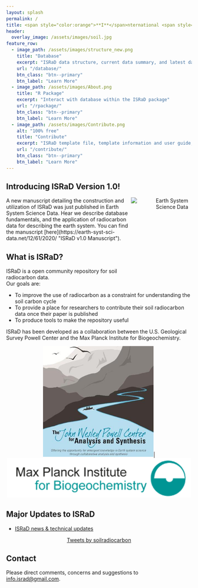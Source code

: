 ```yaml
---
layout: splash
permalink: /
title: <span style="color:orange">**I**</span>nternational <span style="color:orange">**S**</span>oil <span style="color:orange">**Ra**</span>diocarbon <span style="color:orange">**D**</span>atabase
header:
  overlay_image: /assets/images/soil.jpg
feature_row:
  - image_path: /assets/images/structure_new.png
    title: "Database"
    excerpt: "ISRaD data structure, current data summary, and latest database release"
    url: "/database/"
    btn_class: "btn--primary"
    btn_label: "Learn More"
  - image_path: /assets/images/About.png
    title: "R Package"
    excerpt: "Interact with database within the ISRaD package"
    url: "/rpackage/"
    btn_class: "btn--primary"
    btn_label: "Learn More"
  - image_path: /assets/images/Contribute.png
    alt: "100% free"
    title: "Contribute"
    excerpt: "ISRaD template file, template information and user guide, and ISRaD data quality control webtool user gude"
    url: "/contribute/"
    btn_class: "btn--primary"
    btn_label: "Learn More"
---
```

## Introducing ISRaD Version 1.0!
<p align = "right">
<img src="https://www.earth-system-science-data.net/essd_cover_huge.jpg"
     href="https://www.earth-system-science-data.net/"
     alt="Earth System Science Data"
     width ="155"
     height = "200"
     style="float: right; margin-right: 10px;" />
</p>
A new manuscript detailing the construction and utilization of ISRaD was just published in Earth System Science Data. Hear we describe database fundamentals, and the application of radiocarbon data for describing the earth system. You can find the manuscript [here](https://earth-syst-sci-data.net/12/61/2020/ "ISRaD v1.0 Manuscript"). 

## What is ISRaD?
ISRaD is a open community repository for soil radiocarbon data.  
Our goals are:
* To improve the use of radiocarbon as a constraint for understanding the soil carbon cycle
* To provide a place for researchers to contribute their soil radiocarbon data once their paper is published
* To produce tools to make the repository useful 

ISRaD has been developed as a collaboration between the U.S. Geological Survey Powell Center and the Max Planck Institute for Biogeochemistry.
<p align="center">
  <img src="https://github.com/International-Soil-Radiocarbon-Database/ISRaD/raw/gh-pages/assets/images/PowellCenter.jpg" width="300">|
  <img src="https://github.com/International-Soil-Radiocarbon-Database/ISRaD/raw/gh-pages/assets/images/MPI-BGC_logo_EN.png" width="500">
 </p>

## Major Updates to ISRaD
* [ISRaD news & technical updates](https://international-soil-radiocarbon-database.github.io/ISRaD/news/)
 

<p align="center">
  <a class="twitter-timeline" data-height="900" href="https://twitter.com/soilradiocarbon?ref_src=twsrc%5Etfw">Tweets by  soilradiocarbon</a> <script async src="https://platform.twitter.com/widgets.js" charset="utf-8"></script>
</p>

## Contact 

Please direct comments, concerns and suggestions to info.israd@gmail.com.



